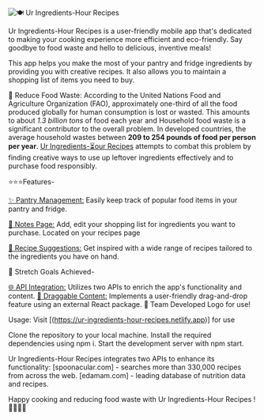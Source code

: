 
![🍽️ Ur Ingredients-Hour Recipes](https://www.canva.com/design/DAFuvsxvhMg/5MVQnK0XEsaOgzae1HFZRw/view?utm_content=DAFuvsxvhMg&utm_campaign=designshare&utm_medium=link&utm_source=publishsharelink)


Ur Ingredients-Hour Recipes is a user-friendly mobile app that's dedicated to making your cooking experience more efficient and eco-friendly. Say goodbye to food waste and hello to delicious, inventive meals! 

This app helps you make the most of your pantry and fridge ingredients by providing you with creative recipes. It also allows you to maintain a shopping list of items you need to buy.

🌱 Reduce Food Waste: According to the United Nations Food and Agriculture Organization (FAO), approximately one-third of all the food produced globally for human consumption is lost or wasted. This amounts to about <em>1.3 billion tons</em> of food each year and Household food waste is a significant contributor to the overall problem. In developed countries, the average household wastes between <strong>209 to 254 pounds of food per person per year</strong>. <u>Ur Ingredients-⏳our Recipes</u> attempts to combat this problem by finding creative ways to use up leftover ingredients effectively and to purchase food responsibly.

⭐️⭐️⭐️Features-

<u>✨ Pantry Management:</u> Easily keep track of popular food items in your pantry and fridge.

<u>📝 Notes Page:</u>  Add, edit your shopping list for ingredients you want to purchase. Located on your recipes page

<u>🍳 Recipe Suggestions:</u>  Get inspired with a wide range of recipes tailored to the ingredients you have on hand.

🎯 Stretch Goals Achieved-

<u>🌐 API Integration:</u>  Utilizes two APIs to enrich the app's functionality and content.
<u>🔄 Draggable Content:</u> Implements a user-friendly drag-and-drop feature using an external React package.
🧱 Team Developed Logo for use!

Usage:
Visit [(https://ur-ingredients-hour-recipes.netlify.app)] for use 

Clone the repository to your local machine.
Install the required dependencies using npm i.
Start the development server with npm start.

Ur Ingredients-Hour Recipes integrates two APIs to enhance its functionality:
[spoonacular.com] -  searches more than 330,000 recipes from across the web.
[edamam.com] -  leading database of nutrition data and recipes.


Happy cooking and reducing food waste with Ur Ingredients-Hour Recipes ! 🥕🍅🍗🌽
